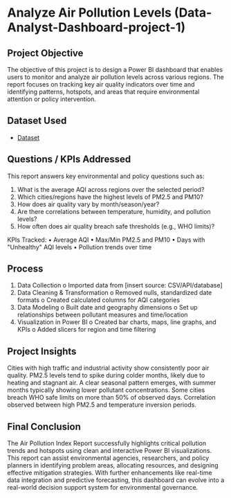 # Analyze Air Pollution Levels (Data-Analyst-Dashboard-project-1)
## Project Objective
The objective of this project is to design a Power BI dashboard that enables users to monitor and analyze air pollution levels across various regions. The report focuses on tracking key air quality indicators over time and identifying patterns, hotspots, and areas that require environmental attention or policy intervention.
## Dataset Used 
- <a href= "https://github.com/Comhek0369/Data-Analyst-Dashboard-project-1/blob/main/dashboard%20project%201.png">Dataset</a>
## Questions / KPIs Addressed
This report answers key environmental and policy questions such as:
1.	What is the average AQI across regions over the selected period?
2.	Which cities/regions have the highest levels of PM2.5 and PM10?
3.	How does air quality vary by month/season/year?
4.	Are there correlations between temperature, humidity, and pollution levels?
5.	How often does air quality breach safe thresholds (e.g., WHO limits)?

KPIs Tracked:
•	Average AQI
•	Max/Min PM2.5 and PM10
•	Days with "Unhealthy" AQI levels
•	Pollution trends over time
## Process
1.	Data Collection
o	Imported data from [insert source: CSV/API/database]
2.	Data Cleaning & Transformation
o	Removed nulls, standardized date formats
o	Created calculated columns for AQI categories
3.	Data Modeling
o	Built date and geography dimensions
o	Set up relationships between pollutant measures and time/location
4.	Visualization in Power BI
o	Created bar charts, maps, line graphs, and KPIs
o	Added slicers for region and time filtering
## Project Insights
Cities with high traffic and industrial activity show consistently poor air quality.
PM2.5 levels tend to spike during colder months, likely due to heating and stagnant air.
A clear seasonal pattern emerges, with summer months typically showing lower pollutant concentrations.
Some cities breach WHO safe limits on more than 50% of observed days.
Correlation observed between high PM2.5 and temperature inversion periods.
## Final Conclusion
The Air Pollution Index Report successfully highlights critical pollution trends and hotspots using clean and interactive Power BI visualizations. This report can assist environmental agencies, researchers, and policy planners in identifying problem areas, allocating resources, and designing effective mitigation strategies.
With further enhancements like real-time data integration and predictive forecasting, this dashboard can evolve into a real-world decision support system for environmental governance.

